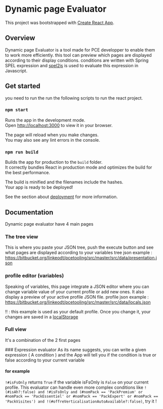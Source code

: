 # Dynamic page Evaluator

This project was bootstrapped with [Create React App](https://github.com/facebook/create-react-app).

## Overview

Dynamic page Evaluator is a tool made for PCE developper to enable them to work more efficiently.
this tool can preview which pages are displayed according to their display conditions.
conditions are written with Spring SPEL expression and [spel2js](https://www.npmjs.com/package/spel2js) is used to evaluate this expression in Javascript.

## Get started

you need to run the run the following scripts to run the react project.

### `npm start`

Runs the app in the development mode.\
Open [http://localhost:3000](http://localhost:3000) to view it in your browser.

The page will reload when you make changes.\
You may also see any lint errors in the console.

### `npm run build`

Builds the app for production to the `build` folder.\
It correctly bundles React in production mode and optimizes the build for the best performance.

The build is minified and the filenames include the hashes.\
Your app is ready to be deployed!

See the section about [deployment](https://facebook.github.io/create-react-app/docs/deployment) for more information.

## Documentation

Dynamic page evaluator have 4 main pages

### The tree view

This is where you paste your JSON tree, push the execute button and see what pages are displayed according to your variables
tree json example : https://bitbucket.org/linkeodt/pcetooling/src/master/src/data/presentation.json

### profile editor (variables)

Speaking of variables, this page integrate a JSON editor where you can change variable value of your current profile or add new ones.
It also display a preview of your active profile JSON file.
profile json example : https://bitbucket.org/linkeodt/pcetooling/src/master/src/data/locals.json

!! : this example is used as your default profile. Once you change it, your changes are saved in a [localStorage](https://developer.mozilla.org/fr/docs/Web/API/Window/localStorage)

### Full view

It's a combination of the 2 first pages

### Expression evaluator
As its name suggests, you can write a given expression ( A condition ) and the App will tell you if the condition is true or false according to your current variable

#### for example

`!#isFsOnly` returns `True` if the variable isFsOnly is `False` on your current profile.
This evaluator can handle even more complex conditions like `!(#isAh?:false) and !#isFsOnly and (#nomPack == 'PackPremium' or #nomPack == 'PackEssentiel' or #nomPack == 'PackExpert' or #nomPack == 'PackVisites') and !(#offreVerticalisationAutoAvailable?:false)`, try it !
